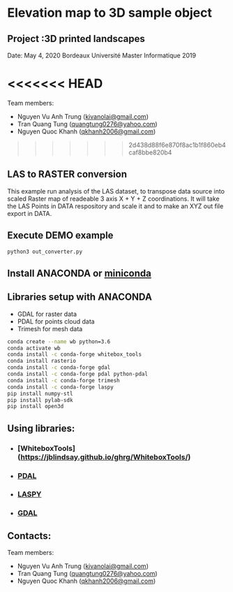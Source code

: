 # Elevation map to 3D sample object

## Project :3D printed landscapes

Date: May 4, 2020
Bordeaux Université
Master Informatique 2019

<<<<<<< HEAD
=======
Team members:

- Nguyen Vu Anh Trung (kivanolai@gmail.com)
- Tran Quang Tung (quangtung0276@yahoo.com)
- Nguyen Quoc Khanh (qkhanh2006@gmail.com)

>>>>>>> 2d438d88f6e870f8ac1b1f860eb4caf8bbe820b4
## LAS to RASTER conversion

This example run analysis of the LAS dataset, to transpose data source into scaled Raster map of readeable 3 axis X + Y + Z coordinations.
It will take the LAS Points in DATA respository and scale it and to make an XYZ out file export in DATA.

## Execute DEMO example

```bash
python3 out_converter.py
```

## Install ANACONDA or [miniconda](https://docs.conda.io/en/latest/miniconda.html)

## Libraries setup with ANACONDA

- GDAL for raster data
- PDAL for points cloud data
- Trimesh for mesh data

```bash
conda create --name wb python=3.6
conda activate wb
conda install -c conda-forge whitebox_tools
conda install rasterio
conda install -c conda-forge gdal
conda install -c conda-forge pdal python-pdal
conda install -c conda-forge trimesh
conda install -c conda-forge laspy
pip install numpy-stl
pip install pylab-sdk
pip install open3d
```

## Using libraries:

- ### [WhiteboxTools] (https://jblindsay.github.io/ghrg/WhiteboxTools/)
- ### [PDAL](https://anaconda.org/conda-forge/pdal)
- ### [LASPY](https://github.com/laspy/laspy)
- ### [GDAL](https://anaconda.org/conda-forge/gdal)

## Contacts:
Team members:
- Nguyen Vu Anh Trung (kivanolai@gmail.com)
- Tran Quang Tung (quangtung0276@yahoo.com)
- Nguyen Quoc Khanh (qkhanh2006@gmail.com)